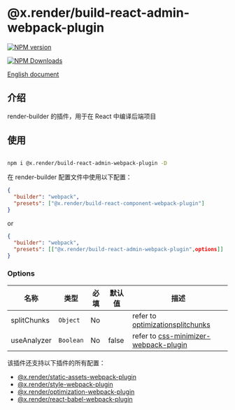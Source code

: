 # @x.render/build-react-admin-webpack-plugin

<p>
<a href="https://www.npmjs.com/package/@x.render/build-react-admin-webpack-plugin" target="__blank"><img src="https://img.shields.io/npm/v/@x.render/build-react-admin-webpack-plugin" alt="NPM version" /></a>

<a href="https://www.npmjs.com/package/@x.render/build-react-admin-webpack-plugin" target="__blank"><img src="https://img.shields.io/npm/dm/%40x.render%2Fbuild-react-admin-webpack-plugin" alt="NPM Downloads" /></a>

</p>

[English document](./README.md)

## 介绍

render-builder 的插件，用于在 React 中编译后端项目

## 使用

```bash

npm i @x.render/build-react-admin-webpack-plugin -D
```

在 render-builder 配置文件中使用以下配置：

```json
{
  "builder": "webpack",
  "presets": ["@x.render/build-react-component-webpack-plugin"]
}
```

or

```json
{
  "builder": "webpack",
  "presets": [["@x.render/build-react-admin-webpack-plugin",options]]
}
```

### Options

| **名称**    | **类型**  | **必填** | **默认值** | **描述**                                                                                                        |
| ----------- | --------- | -------- | ---------- | --------------------------------------------------------------------------------------------------------------- |
| splitChunks | `Object`  | No       |            | refer to [optimizationsplitchunks](https://webpack.js.org/plugins/split-chunks-plugin/#optimizationsplitchunks) |
| useAnalyzer | `Boolean` | No       | false      | refer to [css-minimizer-webpack-plugin](https://www.npmjs.com/package/webpack-bundle-analyzer)                  |

该插件还支持以下插件的所有配置：

- [@x.render/static-assets-webpack-plugin](https://github.com/render-x/render-webpack-config/blob/master/packages/static-assets-webpack-plugin/README.md)
- [@x.render/style-webpack-plugin](https://github.com/render-x/render-webpack-config/blob/master/packages/style-webpack-plugin/README.md)
- [@x.render/optimization-webpack-plugin](https://github.com/render-x/render-webpack-config/blob/master/packages/optimization-webpack-plugin/README.md)
- [@x.render/react-babel-webpack-plugin](https://github.com/render-x/render-webpack-config/blob/master/packages/react-babel-webpack-plugin/README.md)
